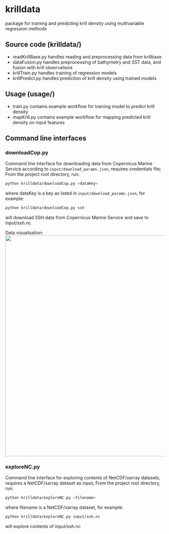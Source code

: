 # krilldata
package for training and predicting krill density using multivariable regression methods

## Source code (krilldata/)
- readKrillBase.py handles reading and preprocessing data from krillbase
- dataFusion.py handles preprocessing of bathymetry and SST data, and fusion with krill observations
- krillTrain.py handles training of regression models
- krillPredict.py handles prediction of krill density using trained models

## Usage (usage/)
- train.py contains example workflow for training model to predict krill density
- mapKrill.py contains example workflow for mapping predicted krill density on input features


## Command line interfaces
### downloadCop.py
Command line interface for downloading data from Copernicus Marine Service according to `input/download_params.json`, requires credentials file;
From the project root directory, run:
```bash
python krilldata/downloadCop.py <dataKey>
```
where dataKey is a key as listed in `input/download_params.json`, for example:
```bash
python krilldata/downloadCop.py ssh
```
will download SSH data from Copernicus Marine Service and save to input/ssh.nc

Data visualisation:
<img src="output/environmentalData.png" width="700" />

### exploreNC.py
Command line interface for exploring contents of NetCDF/xarray datasets, requires a NetCDF/xarray dataset as input;
From the project root directory, run:
```bash
python krilldata/exploreNC.py <filename>
```
where filename is a NetCDF/xarray dataset, for example:
```bash
python krilldata/exploreNC.py input/ssh.nc
```
will explore contents of input/ssh.nc

